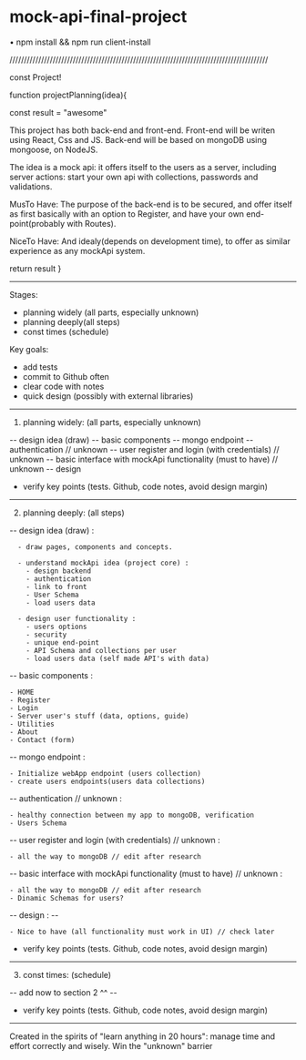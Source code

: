 # mock-api-final-project

• npm install  &&  npm run client-install


//////////////////////////////////////////////////////////////////////////////////////////




const Project!

function projectPlanning(idea){
  
  const result = "awesome"

This project has both back-end and front-end. 
Front-end will be writen using React, Css and JS.
Back-end will be based on mongoDB using mongoose, on NodeJS.

The idea is a mock api: it offers itself to the users as a server, including server actions: 
start your own api with collections, passwords and validations.

MusTo Have:
The purpose of the back-end is to be secured, and offer itself as first basically with an option to Register, and have your own end-point(probably with Routes).

NiceTo Have:
And idealy(depends on development time), to offer as similar experience as any mockApi system.

  return result
}

------------------------------------


Stages:
- planning widely (all parts, especially unknown)
- planning deeply(all steps)
- const times (schedule)

Key goals:
- add tests
- commit to Github often
- clear code with notes
- quick design (possibly with external libraries)

------------------------------------

1. planning widely: (all parts, especially unknown)

-- design idea (draw)
-- basic components
-- mongo endpoint
-- authentication // unknown
-- user register and login (with credentials) // unknown
-- basic interface with mockApi functionality (must to have) // unknown
-- design

* verify key points (tests. Github, code notes, avoid design margin)

------------------------------------

2. planning deeply: (all steps)

-- design idea (draw) :

      - draw pages, components and concepts.

      - understand mockApi idea (project core) :
        - design backend
        - authentication
        - link to front
        - User Schema
        - load users data

      - design user functionality :
        - users options
        - security
        - unique end-point
        - API Schema and collections per user
        - load users data (self made API's with data)

-- basic components :

    - HOME
    - Register
    - Login
    - Server user's stuff (data, options, guide)
    - Utilities
    - About
    - Contact (form)

-- mongo endpoint :

    - Initialize webApp endpoint (users collection)
    - create users endpoints(users data collections)

-- authentication // unknown :

    - healthy connection between my app to mongoDB, verification 
    - Users Schema

-- user register and login (with credentials) // unknown :

    - all the way to mongoDB // edit after research

-- basic interface with mockApi functionality (must to have) // unknown :

    - all the way to mongoDB // edit after research
    - Dinamic Schemas for users?

-- design : --

    - Nice to have (all functionality must work in UI) // check later

* verify key points (tests. Github, code notes, avoid design margin)

------------------------------------

3. const times: (schedule)

-- add now to section 2 ^^ --

* verify key points (tests. Github, code notes, avoid design margin)

------------------------------------

Created in the spirits of "learn anything in 20 hours": manage time and effort correctly and wisely. Win the "unknown" barrier